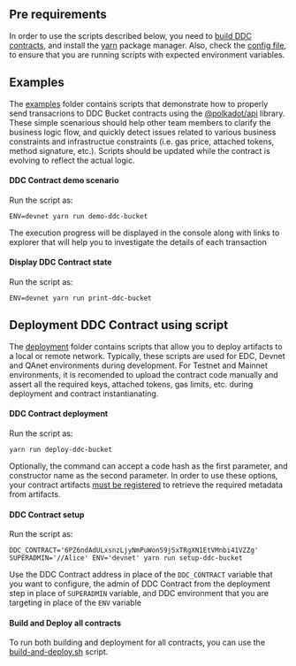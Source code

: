 ## Pre requirements

In order to use the scripts described below, you need to [build DDC contracts](./../README.md), and install the [yarn](https://classic.yarnpkg.com/en/docs/install) package manager.
Also, check the [config file](./sdk/src/config/index.js), to ensure that you are running scripts with expected environment variables.


## Examples

The [examples](./examples/) folder contains scripts that demonstrate how to properly send transacrions to DDC Bucket contracts using the [@polkadot/api](https://polkadot.js.org/docs/api/) library. These simple scenarious should help other team members to clarify the business logic flow, and quickly detect issues related to various business constraints and infrastructue constraints (i.e. gas price, attached tokens, method signature, etc.). Scripts should be updated while the contract is evolving to reflect the actual logic.


#### DDC Contract demo scenario

Run the script as:
```
ENV=devnet yarn run demo-ddc-bucket
```
The execution progress will be displayed in the console along with links to explorer that will help you to investigate the details of each transaction


#### Display DDC Contract state

Run the script as:
```
ENV=devnet yarn run print-ddc-bucket
```


## Deployment DDC Contract using script

The [deployment](./deployment/) folder contains scripts that allow you to deploy artifacts to a local or remote network. 
Typically, these scripts are used for EDC, Devnet and QAnet environments during development. 
For Testnet and Mainnet environments, it is recomended to upload the contract code manually and assert all the required keys, attached tokens, gas limits, etc. during deployment and contract instantianating.


#### DDC Contract deployment

Run the script as:
```
yarn run deploy-ddc-bucket
```
Optionally, the command can accept a code hash as the first parameter, and constructor name as the second parameter. In order to use these options, your contract artifacts [must be registered](./sdk/src/deploymentRegistry.js) to retrieve the required metadata from artifacts.


#### DDC Contract setup

Run the script as:
```
DDC_CONTRACT='6PZ6ndAdULxsnzLjyNmPuWonS9jSxTRgXN1EtVMnbi41VZZg' SUPERADMIN='//Alice' ENV='devnet' yarn run setup-ddc-bucket
```
Use the DDC Contract address in place of the `DDC_CONTRACT` variable that you want to configure, the admin of DDC Contract from the deployment step in place of `SUPERADMIN` variable, and DDC environment that you are targeting in place of the `ENV` variable


#### Build and Deploy all contracts

To run both building and deployment for all contracts, you can use the [build-and-deploy.sh](./../build-and-deploy.sh) script.
